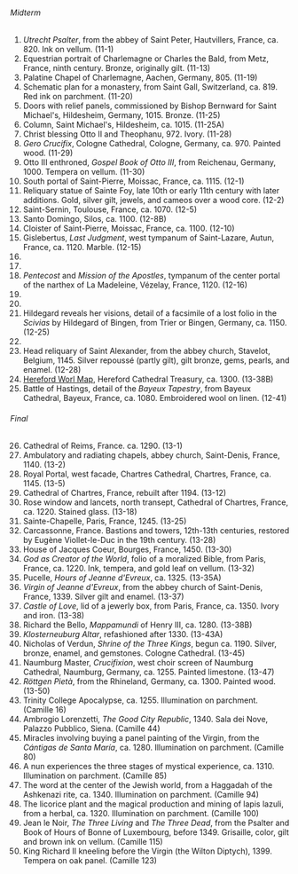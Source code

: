 ###### Midterm
1. _Utrecht Psalter_, from the abbey of Saint Peter, Hautvillers, France, ca. 820. Ink on vellum. (11-1)
2. Equestrian portrait of Charlemagne or Charles the Bald, from Metz, France, ninth century. Bronze, originally gilt. (11-13)
3. Palatine Chapel of Charlemagne, Aachen, Germany, 805. (11-19)
4. Schematic plan for a monastery, from Saint Gall, Switzerland, ca. 819. Red ink on parchment. (11-20)
5. Doors with relief panels, commissioned by Bishop Bernward for Saint Michael's, Hildesheim, Germany, 1015. Bronze. (11-25)
6. Column, Saint Michael's, Hildesheim, ca. 1015. (11-25A)
7. Christ blessing Otto II and Theophanu, 972. Ivory. (11-28)
8. _Gero Crucifix_, Cologne Cathedral, Cologne, Germany, ca. 970. Painted wood. (11-29)
9. Otto III enthroned, _Gospel Book of Otto III_, from Reichenau, Germany, 1000. Tempera on vellum. (11-30)
10. South portal of Saint-Pierre, Moissac, France, ca. 1115. (12-1)
11. Reliquary statue of Sainte Foy, late 10th or early 11th century with later additions. Gold, silver gilt, jewels, and cameos over a wood core. (12-2)
12. Saint-Sernin, Toulouse, France, ca. 1070. (12-5)
13. Santo Domingo, Silos, ca. 1100. (12-8B)
14. Cloister of Saint-Pierre, Moissac, France, ca. 1100. (12-10)
15. Gislebertus, _Last Judgment_, west tympanum of Saint-Lazare, Autun, France, ca. 1120. Marble. (12-15)
16. 
17. 
18. _Pentecost_ and _Mission of the Apostles_, tympanum of the center portal of the narthex of La Madeleine, Vézelay, France, 1120. (12-16)
19. 
20. 
21. Hildegard reveals her visions, detail of a facsimile of a lost folio in the _Scivias_ by Hildegard of Bingen, from Trier or Bingen, Germany, ca. 1150. (12-25)
22. 
23. Head reliquary of Saint Alexander, from the abbey church, Stavelot, Belgium, 1145. Silver repoussé (partly gilt), gilt bronze, gems, pearls, and enamel. (12-28)
24. [Hereford Worl Map](https://www.themappamundi.co.uk/mappa-mundi/), Hereford Cathedral Treasury, ca. 1300. (13-38B)
25. Battle of Hastings, detail of the _Bayeux Tapestry_, from Bayeux Cathedral, Bayeux, France, ca. 1080. Embroidered wool on linen. (12-41)
###### Final
26. Cathedral of Reims, France. ca. 1290. (13-1)
27. Ambulatory and radiating chapels, abbey church, Saint-Denis, France, 1140. (13-2)
28. Royal Portal, west facade, Chartres Cathedral, Chartres, France, ca. 1145. (13-5)
29. Cathedral of Chartres, France, rebuilt after 1194. (13-12)
30. Rose window and lancets, north transept, Cathedral of Chartres, France, ca. 1220. Stained glass. (13-18)
31. Sainte-Chapelle, Paris, France, 1245. (13-25)
32. Carcassonne, France. Bastions and towers, 12th-13th centuries, restored by Eugène Viollet-le-Duc in the 19th century. (13-28)
33. House of Jacques Coeur, Bourges, France, 1450. (13-30)
34. _God as Creator of the World_, folio of a moralized Bible, from Paris, France, ca. 1220. Ink, tempera, and gold leaf on vellum. (13-32)
35. Pucelle, _Hours of Jeanne d'Evreux_, ca. 1325. (13-35A)
36. _Virgin of Jeanne d'Evreux_, from the abbey church of Saint-Denis, France, 1339. Silver gilt and enamel. (13-37)
37. _Castle of Love_, lid of a jewerly box, from Paris, France, ca. 1350. Ivory and iron. (13-38)
38. Richard the Bello, _Mappamundi_ of Henry III, ca. 1280. (13-38B)
39. _Klosterneuburg Altar_, refashioned after 1330. (13-43A)
40. Nicholas of Verdun, _Shrine of the Three Kings_, begun ca. 1190. Silver, bronze, enamel, and gemstones. Cologne Cathedral. (13-45)
41. Naumburg Master, _Crucifixion_, west choir screen of Naumburg Cathedral, Naumburg, Germany, ca. 1255. Painted limestone. (13-47)
42. _Röttgen Pietà_, from the Rhineland, Germany, ca. 1300. Painted wood. (13-50)
43. Trinity College Apocalypse, ca. 1255. Illumination on parchment. (Camille 16)
44. Ambrogio Lorenzetti, _The Good City Republic_, 1340. Sala dei Nove, Palazzo Pubblico, Siena. (Camille 44)
45. Miracles involving buying a panel painting of the Virgin, from the _Cántigas de Santa María_, ca. 1280. Illumination on parchment. (Camille 80)
46. A nun experiences the three stages of mystical experience, ca. 1310. Illumination on parchment. (Camille 85)
47. The word at the center of the Jewish world, from a Haggadah of the Ashkenazi rite, ca. 1340. Illumination on parchment. (Camille 94)
48. The licorice plant and the magical production and mining of lapis lazuli, from a herbal, ca. 1320. Illumination on parchment. (Camille 100)
49. Jean le Noir, _The Three Living_ and _The Three Dead_, from the Psalter and Book of Hours of Bonne of Luxembourg, before 1349. Grisaille, color, gilt and  brown ink on vellum. (Camille 115)
50. King Richard II kneeling before the Virgin (the Wilton Diptych), 1399. Tempera on oak panel. (Camille 123)
